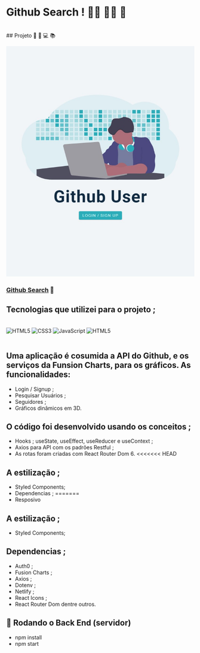 # Github Search !  👨‍🦱 👨‍🦰 👩
<br>
## Projeto 🥰 🚀 💻 📚

![](./src/images/github-search.jpg)

### [Github Search](https://react-js-github-user-search.netlify.app/) 🔗

## Tecnologias que utilizei para o projeto ;  
<div style="display: inline_block"><br>
    <img  align="center" src="https://cdn.jsdelivr.net/gh/devicons/devicon/icons/html5/html5-original-wordmark.svg" heigth="30" width="40"alt="HTML5">
    <img  align="center" src="https://cdn.jsdelivr.net/gh/devicons/devicon/icons/css3/css3-original-wordmark.svg" heigth="30" width="40"alt="CSS3">
    <img  align="center" src="https://cdn.jsdelivr.net/gh/devicons/devicon/icons/javascript/javascript-original.svg" heigth="30" width="40"alt="JavaScript">
    <img  align="center" src="https://cdn.jsdelivr.net/gh/devicons/devicon/icons/react/react-original-wordmark.svg" heigth="30" width="40"alt="HTML5">
</div>

<br>

## Uma aplicação é cosumida a API do Github, e os serviços da Funsion Charts, para os gráficos. As funcionalidades:
- Login / Signup ;
- Pesquisar Usuários ;
- Seguidores ;
- Gráficos dinâmicos em 3D.
## O código foi desenvolvido usando os conceitos ; 
- Hooks ; useState, useEffect, useReducer e useContext ;
- Axios para API com os padrões Restful ;
- As rotas foram criadas com React Router Dom 6.
<<<<<<< HEAD
## A estilização ; 
- Styled Components; 
- Dependencias ; 
=======
- Resposivo
## A estilização ; 
- Styled Components; 
## Dependencias ; 
- Auth0 ; 
- Fusion Charts ; 
- Axios ; 
- Dotenv ; 
- Netlify ; 
- React Icons ; 
- React Router Dom dentre outros. 
## 🎲 Rodando o Back End (servidor)
- npm install
- npm start

